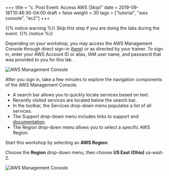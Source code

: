 +++
title = "c. Post Event: Access AWS (Skip)"
date = 2019-09-18T10:46:30-04:00
draft = false
weight = 30
tags = ["tutorial", "aws console", "ec2"]
+++

{{% notice warning %}}
Skip this step if you are doing the labs during the event.
{{% /notice %}}


Depending on your workshop, you may access the AWS Management Console through direct sign-in ([here](https://signin.aws.amazon.com/console)) or as directed by your trainer. To sign in, enter your AWS Account ID or alias, IAM user name, and password that was provided to you for this lab.

![AWS Management Console](/images/hpc-aws-parallelcluster-workshop/login.png)

After you sign in, take a few minutes to explore the navigation components of the AWS Management Console. 

- A search bar allows you to quickly locate services based on text. 
- Recently visited services are located below the search bar. 
- In the toolbar, the Services drop-down menu populates a list of all services.
- The Support drop-down menu includes links to support and [documentation](https://docs.aws.amazon.com).
- The Region drop-down menu allows you to select a specific AWS Region.

Start this workshop by selecting an **AWS Region**:

Choose the **Region** drop-down menu, then choose **US East (Ohio)** us-east-2.

![AWS Management Console](/images/hpc-aws-parallelcluster-workshop/aws-console.png)
